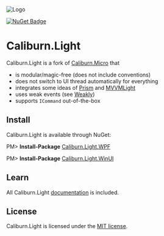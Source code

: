 ![Logo](logo.png)

[![NuGet Badge](https://buildstats.info/nuget/Caliburn.Light?includePreReleases=true)](https://www.nuget.org/packages/Caliburn.Light/)

# Caliburn.Light

Caliburn.Light is a fork of [Caliburn.Micro](https://caliburnmicro.com/) that
- is modular/magic-free (does not include conventions)
- does not switch to UI thread automatically for everything
- integrates some ideas of [Prism](http://prismlibrary.github.io/) and [MVVMLight](http://www.mvvmlight.net/) 
- uses weak events (see [Weakly](https://github.com/tibel/Weakly))
- supports `ICommand` out-of-the-box



## Install
Caliburn.Light is available through NuGet:

PM> **Install-Package** [Caliburn.Light.WPF](https://www.nuget.org/packages/Caliburn.Light.WPF/)

PM> **Install-Package** [Caliburn.Light.WinUI](https://www.nuget.org/packages/Caliburn.Light.WinUI/)



## Learn
All Caliburn.Light [documentation](docs/README.md) is included.



## License
Caliburn.Light is licensed under the [MIT license](LICENSE).

